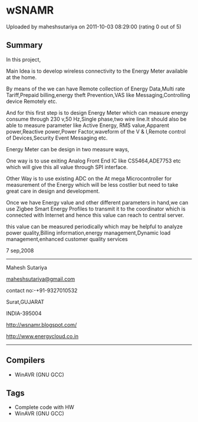 # wSNAMR

Uploaded by maheshsutariya on 2011-10-03 08:29:00 (rating 0 out of 5)

## Summary

In this project,


Main Idea is to develop wireless connectivity to the Energy Meter available at the home.  

By means of the we can have Remote collection of Energy Data,Multi rate Tariff,Prepaid billing,energy theft Prevention,VAS like Messaging,Controlling device Remotely etc.


And for this first step is to design Energy Meter which can measure energy consume through 230 v,50 Hz,Single phase,two wire line.It should also be able to measure parameter like Active Energy, RMS value,Apparent power,Reactive power,Power Factor,waveform of the V & I,Remote control of Devices,Security Event Messaging etc.


Energy Meter can be design in two measure ways,


One way is to use exiting Analog Front End IC like CS5464,ADE7753 etc which will give this all value through SPI interface.


Other Way is to use existing ADC on the At mega Microcontroller for measurement of the Energy which will be less costlier but need to take great care in design and development.


Once we have Energy value and other different parameters in hand,we can use Zigbee Smart Energy Profiles to transmit it to the coordinator which is connected with Internet and hence this value can reach to central server.


this value can be measured periodically which may be helpful to analyze power quality,Billing information,energy management,Dynamic load management,enhanced customer quality services


7 sep,2008  

***************************  

Mahesh Sutariya  

[maheshsutariya@gmail.com](mailto:maheshsutariya@gmail.com)  

contact no:-+91-9327010532  

Surat,GUJARAT  

INDIA-395004  

<http://wsnamr.blogspot.com/>  

<http://www.energycloud.co.in>  

***************************

## Compilers

- WinAVR (GNU GCC)

## Tags

- Complete code with HW
- WinAVR (GNU GCC)
